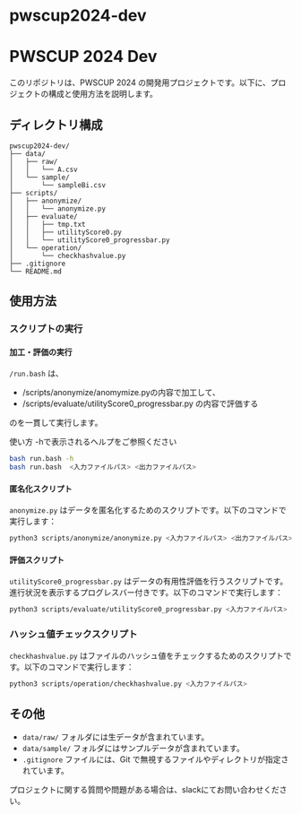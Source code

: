 # pwscup2024-dev

# PWSCUP 2024 Dev

このリポジトリは、PWSCUP 2024 の開発用プロジェクトです。以下に、プロジェクトの構成と使用方法を説明します。

## ディレクトリ構成

```
pwscup2024-dev/
├── data/
│   ├── raw/
│   │   └── A.csv
│   └── sample/
│       └── sampleBi.csv
├── scripts/
│   ├── anonymize/
│   │   └── anonymize.py
│   ├── evaluate/
│   │   ├── tmp.txt
│   │   ├── utilityScore0.py
│   │   └── utilityScore0_progressbar.py
│   └── operation/
│       └── checkhashvalue.py
├── .gitignore
└── README.md
```

## 使用方法

### スクリプトの実行
#### 加工・評価の実行
`/run.bash` は、

- /scripts/anonymize/anomymize.pyの内容で加工して、
- /scripts/evaluate/utilityScore0_progressbar.py の内容で評価する

のを一貫して実行します。

使い方 -hで表示されるヘルプをご参照ください
```bash
bash run.bash -h
bash run.bash  <入力ファイルパス> <出力ファイルパス>
```

#### 匿名化スクリプト

`anonymize.py` はデータを匿名化するためのスクリプトです。以下のコマンドで実行します：

```bash
python3 scripts/anonymize/anonymize.py <入力ファイルパス> <出力ファイルパス>
```

#### 評価スクリプト

`utilityScore0_progressbar.py` はデータの有用性評価を行うスクリプトです。進行状況を表示するプログレスバー付きです。以下のコマンドで実行します：

```bash
python3 scripts/evaluate/utilityScore0_progressbar.py <入力ファイルパス> <出力ファイルパス>
```

### ハッシュ値チェックスクリプト

`checkhashvalue.py` はファイルのハッシュ値をチェックするためのスクリプトです。以下のコマンドで実行します：

```bash
python3 scripts/operation/checkhashvalue.py <入力ファイルパス>
```

## その他

- `data/raw/` フォルダには生データが含まれています。
- `data/sample/` フォルダにはサンプルデータが含まれています。
- `.gitignore` ファイルには、Git で無視するファイルやディレクトリが指定されています。

プロジェクトに関する質問や問題がある場合は、slackにてお問い合わせください。
